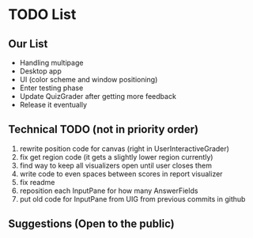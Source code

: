# TODO List

## Our List
- Handling multipage 
- Desktop app
- UI (color scheme and window positioning)
- Enter testing phase
- Update QuizGrader after getting more feedback
- Release it eventually

## Technical TODO (not in priority order)
1. rewrite position code for canvas (right in UserInteractiveGrader)
2. fix get region code (it gets a slightly lower region currently)
3. find way to keep all visualizers open until user closes them
4. write code to even spaces between scores in report visualizer
5. fix readme
6. reposition each InputPane for how many AnswerFields
7. put old code for InputPane from UIG from previous commits in github 

## Suggestions (Open to the public)
